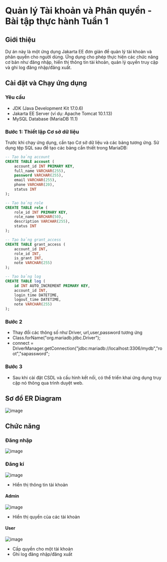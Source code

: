 # Quản lý Tài khoản và Phân quyền - Bài tập thực hành Tuần 1

## Giới thiệu

Dự án này là một ứng dụng Jakarta EE đơn giản để quản lý tài khoản và phân quyền cho người dùng. Ứng dụng cho phép thực hiện các chức năng cơ bản như đăng nhập, hiển thị thông tin tài khoản, quản lý quyền truy cập và ghi log đăng nhập/đăng xuất.

## Cài đặt và Chạy ứng dụng

### Yêu cầu

- JDK (Java Development Kit 17.0.6)
- Jakarta EE Server (ví dụ: Apache Tomcat 10.1.13)
- MySQL Database (MariaDB 11.1)

### Bước 1: Thiết lập Cơ sở dữ liệu

Trước khi chạy ứng dụng, cần tạo Cơ sở dữ liệu và các bảng tương ứng. Sử dụng tệp SQL sau để tạo các bảng cần thiết trong MariaDB:

```sql
-- Tạo bảng account
CREATE TABLE account (
    account_id INT PRIMARY KEY,
    full_name VARCHAR(255),
    password VARCHAR(255),
    email VARCHAR(255),
    phone VARCHAR(20),
    status INT
);

-- Tạo bảng role
CREATE TABLE role (
    role_id INT PRIMARY KEY,
    role_name VARCHAR(50),
    description VARCHAR(255),
    status INT
);

-- Tạo bảng grant_access
CREATE TABLE grant_access (
    account_id INT,
    role_id INT,
    is_grant INT,
    note VARCHAR(255)
);

-- Tạo bảng log
CREATE TABLE log (
    id INT AUTO_INCREMENT PRIMARY KEY,
    account_id INT,
    login_time DATETIME,
    logout_time DATETIME,
    note VARCHAR(255)
);
```
### Bước 2
- Thay đổi các thông số như Driver, url,user,password tương ứng
- Class.forName("org.mariadb.jdbc.Driver");
- connect = DriverManager.getConnection("jdbc:mariadb://localhost:3306/mydb","root","sapassword";
### Bước 3
- Sau khi cài đặt CSDL và cấu hình kết nối, có thể triển khai ứng dụng truy cập nó thông qua trình duyệt web.
## Sơ đồ ER Diagram
![image](https://github.com/chicuongdev2002/week01_lab_NguyenChiCuong/assets/124854803/e2250713-a86e-4006-a4b3-e4ad198ab831)
## Chức năng
### Đăng nhập
![image](https://github.com/chicuongdev2002/week01_lab_NguyenChiCuong/assets/124854803/984feaba-966a-4a65-aac1-68b6bfdb7733)
### Đăng kí
![image](https://github.com/chicuongdev2002/week01_lab_NguyenChiCuong/assets/124854803/aa8e1d44-1239-4518-876f-6b39b1b5349d)
- Hiển thị thông tin tài khoản
#### Admin
![image](https://github.com/chicuongdev2002/week01_lab_NguyenChiCuong/assets/124854803/203bc311-a214-43fa-82d0-cb4b800bc9b4)
- Hiển thị quyền của các tài khoản
#### User
![image](https://github.com/chicuongdev2002/week01_lab_NguyenChiCuong/assets/124854803/cd38291f-e1a9-4698-be34-0e225223a7db)
- Cấp quyền cho một tài khoản
- Ghi log đăng nhập/đăng xuất

 


